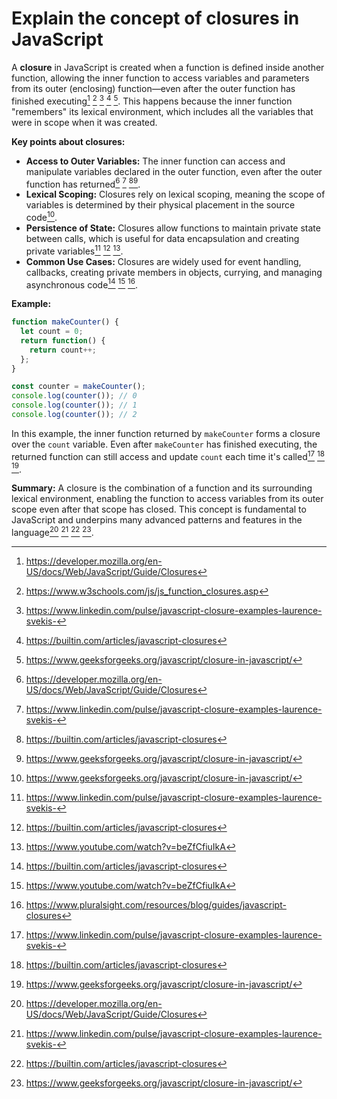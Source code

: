 # Explain the concept of closures in JavaScript

A **closure** in JavaScript is created when a function is defined inside another function, allowing the inner function to access variables and parameters from its outer (enclosing) function—even after the outer function has finished executing[^1] [^2] [^3] [^4] [^7]. This happens because the inner function "remembers" its lexical environment, which includes all the variables that were in scope when it was created.

**Key points about closures:**

- **Access to Outer Variables:** The inner function can access and manipulate variables declared in the outer function, even after the outer function has returned[^1] [^3] [^4][^7].
- **Lexical Scoping:** Closures rely on lexical scoping, meaning the scope of variables is determined by their physical placement in the source code[^7].
- **Persistence of State:** Closures allow functions to maintain private state between calls, which is useful for data encapsulation and creating private variables[^3] [^4] [^5].
- **Common Use Cases:** Closures are widely used for event handling, callbacks, creating private members in objects, currying, and managing asynchronous code[^4] [^5] [^6].

**Example:**

```javascript
function makeCounter() {
  let count = 0;
  return function() {
    return count++;
  };
}

const counter = makeCounter();
console.log(counter()); // 0
console.log(counter()); // 1
console.log(counter()); // 2
```

In this example, the inner function returned by `makeCounter` forms a closure over the `count` variable. Even after `makeCounter` has finished executing, the returned function can still access and update `count` each time it's called[^3] [^4] [^7].

**Summary:**
A closure is the combination of a function and its surrounding lexical environment, enabling the function to access variables from its outer scope even after that scope has closed. This concept is fundamental to JavaScript and underpins many advanced patterns and features in the language[^1] [^3] [^4] [^7].

[^1]: https://developer.mozilla.org/en-US/docs/Web/JavaScript/Guide/Closures

[^2]: https://www.w3schools.com/js/js_function_closures.asp

[^3]: https://www.linkedin.com/pulse/javascript-closure-examples-laurence-svekis-

[^4]: https://builtin.com/articles/javascript-closures

[^5]: https://www.youtube.com/watch?v=beZfCfiuIkA

[^6]: https://www.pluralsight.com/resources/blog/guides/javascript-closures

[^7]: https://www.geeksforgeeks.org/javascript/closure-in-javascript/

[^8]: https://dev.to/imranabdulmalik/mastering-closures-in-javascript-a-comprehensive-guide-4ja8

[^9]: https://www.freecodecamp.org/news/lets-learn-javascript-closures-66feb44f6a44/

